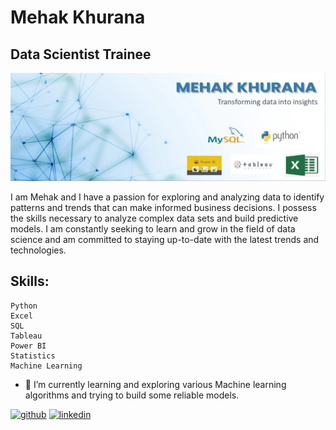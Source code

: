 # Mehak Khurana
## Data Scientist Trainee 

![Data Scientist Trainee ](https://github.com/MehakKhurana17/MehakKhurana17/blob/main/Image%20banner.jpg)


I am Mehak and I have a passion for exploring and analyzing data to identify patterns and trends that can make informed business decisions. I possess the skills necessary to analyze complex data sets and build predictive models. I am constantly seeking to learn and grow in the field of data science and am committed to staying up-to-date with the latest trends and technologies.

## Skills: 
    Python 
    Excel 
    SQL
    Tableau
    Power BI
    Statistics
    Machine Learning

- 🌱 I’m currently learning and exploring various Machine learning algorithms and trying to build some reliable models. 


[<img src='https://cdn.jsdelivr.net/npm/simple-icons@3.0.1/icons/github.svg' alt='github' height='40'>](https://github.com/https://github.com/MehakKhurana17)  [<img src='https://cdn.jsdelivr.net/npm/simple-icons@3.0.1/icons/linkedin.svg' alt='linkedin' height='40'>](https://www.linkedin.com/in/https://www.linkedin.com/in/mehak2000//)  
